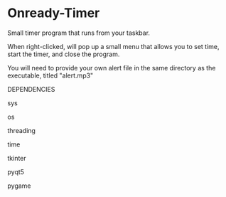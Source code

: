 # Onready-Timer
Small timer program that runs from your taskbar.

When right-clicked, will pop up a small menu that allows you to set time, start the timer, and close the program.

You will need to provide your own alert file in the same directory as the executable, titled "alert.mp3"

DEPENDENCIES

sys

os

threading

time

tkinter

pyqt5

pygame
